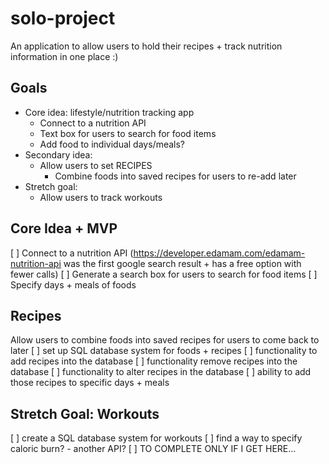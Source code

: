 # solo-project
An application to allow users to hold their recipes + track nutrition information in one place :)

## Goals
- Core idea: lifestyle/nutrition tracking app
    - Connect to a nutrition API
    - Text box for users to search for food items
    - Add food to individual days/meals?
- Secondary idea:
    - Allow users to set RECIPES
        - Combine foods into saved recipes for users to re-add later
- Stretch goal:
    - Allow users to track workouts

## Core Idea + MVP
[ ] Connect to a nutrition API (https://developer.edamam.com/edamam-nutrition-api was the first google search result + has a free option with fewer calls)
[ ] Generate a search box for users to search for food items
[ ] Specify days + meals of foods

## Recipes
Allow users to combine foods into saved recipes for users to come back to later
[ ] set up SQL database system for foods + recipes
[ ] functionality to add recipes into the database
[ ] functionality remove recipes into the database
[ ] functionality to alter recipes in the database
[ ] ability to add those recipes to specific days + meals

## Stretch Goal: Workouts
[ ] create a SQL database system for workouts
[ ] find a way to specify caloric burn? - another API?
[ ] TO COMPLETE ONLY IF I GET HERE... 